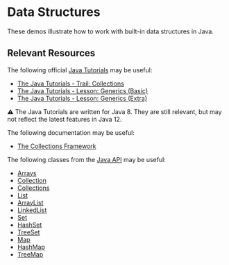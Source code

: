 Data Structures
=================================================

These demos illustrate how to work with built-in data structures in Java.

## Relevant Resources ##

The following official [Java Tutorials](http://docs.oracle.com/javase/tutorial/index.html) may be useful:

- [The Java Tutorials - Trail: Collections](https://docs.oracle.com/javase/tutorial/collections/index.html)
- [The Java Tutorials - Lesson: Generics (Basic)](https://docs.oracle.com/javase/tutorial/java/generics/index.html)
- [The Java Tutorials - Lesson: Generics (Extra)](https://docs.oracle.com/javase/tutorial/extra/generics/index.html)

:warning: The Java Tutorials are written for Java 8. They are still relevant, but may not reflect the latest features in Java 12.

The following documentation may be useful:

- [The Collections Framework](https://docs.oracle.com/en/java/javase/12/docs/api/java.base/java/util/doc-files/coll-overview.html)

The following classes from the [Java API](https://docs.oracle.com/en/java/javase/12/docs/api/) may be useful:

- [Arrays](https://docs.oracle.com/en/java/javase/12/docs/api/java.base/java/util/Arrays.html)
- [Collection](https://docs.oracle.com/en/java/javase/12/docs/api/java.base/java/util/Collection.html)
- [Collections](https://docs.oracle.com/en/java/javase/12/docs/api/java.base/java/util/Collections.html)
- [List](https://docs.oracle.com/en/java/javase/12/docs/api/java.base/java/util/List.html)
- [ArrayList](https://docs.oracle.com/en/java/javase/12/docs/api/java.base/java/util/ArrayList.html)
- [LinkedList](https://docs.oracle.com/en/java/javase/12/docs/api/java.base/java/util/LinkedList.html)
- [Set](https://docs.oracle.com/en/java/javase/12/docs/api/java.base/java/util/Set.html)
- [HashSet](https://docs.oracle.com/en/java/javase/12/docs/api/java.base/java/util/HashSet.html)
- [TreeSet](https://docs.oracle.com/en/java/javase/12/docs/api/java.base/java/util/TreeSet.html)
- [Map](https://docs.oracle.com/en/java/javase/12/docs/api/java.base/java/util/Map.html)
- [HashMap](https://docs.oracle.com/en/java/javase/12/docs/api/java.base/java/util/HashMap.html)
- [TreeMap](https://docs.oracle.com/en/java/javase/12/docs/api/java.base/java/util/TreeMap.html)
 